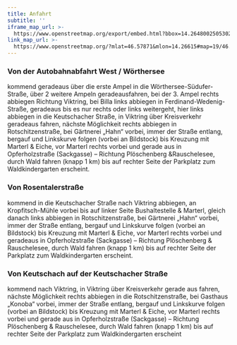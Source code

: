 ```yaml
---
title: Anfahrt
subtitle: ''
iframe_map_url: >-
  https://www.openstreetmap.org/export/embed.html?bbox=14.264800250530245%2C46.57785522626178%2C14.267498552799227%2C46.57956980797247&layer=mapnik&marker=46.578712523894275%2C14.266149401664734
link_map_url: >-
  https://www.openstreetmap.org/?mlat=46.57871&mlon=14.26615#map=19/46.57871/14.26615
---
```


### Von der Autobahnabfahrt West / Wörthersee
kommend geradeaus über die erste Ampel in die Wörthersee-Südufer-Straße, über 2 weitere Ampeln geradeausfahren, bei der 3. Ampel rechts abbiegen Richtung Viktring, bei Billa links abbiegen in Ferdinand-Wedenig-Straße, geradeaus bis es nur rechts oder links weitergeht, hier links abbiegen in die Keutschacher Straße, in Viktring über Kreisverkehr geradeaus fahren, nächste Möglichkeit rechts abbiegen in Rotschitzenstraße, bei Gärtnerei „Hahn“ vorbei, immer der Straße entlang, bergauf und Linkskurve folgen (vorbei an Bildstock) bis Kreuzung mit Marterl & Eiche, vor Marterl rechts vorbei und gerade aus in Opferholzstraße (Sackgasse) – Richtung Plöschenberg &Rauschelesee, durch Wald fahren (knapp 1 km) bis auf rechter Seite der Parkplatz zum Waldkindergarten erscheint.
 
### Von Rosentalerstraße
kommend in die Keutschacher Straße nach Viktring abbiegen, an Kropfitsch-Mühle vorbei bis auf linker Seite Bushaltestelle & Marterl, gleich danach links abbiegen in Rotschitzenstraße, bei Gärtnerei „Hahn“ vorbei, immer der Straße entlang, bergauf und Linkskurve folgen (vorbei an Bildstock) bis Kreuzung mit Marterl & Eiche, vor Marterl rechts vorbei und geradeaus in Opferholzstraße (Sackgasse) – Richtung Plöschenberg & Rauschelesee, durch Wald fahren (knapp 1 km) bis auf rechter Seite der Parkplatz zum Waldkindergarten erscheint.
 
### Von Keutschach auf der Keutschacher Straße
kommend nach Viktring, in Viktring über Kreisverkehr gerade aus fahren, nächste Möglichkeit rechts abbiegen in die Rotschitzenstraße, bei Gasthaus „Konoba“ vorbei, immer der Straße entlang, bergauf und Linkskurve folgen (vorbei an Bildstock) bis Kreuzung mit Marterl & Eiche, vor Marterl rechts vorbei und gerade aus in Opferholzstraße (Sackgasse) – Richtung Plöschenberg & Rauschelesee, durch Wald fahren (knapp 1 km) bis auf rechter Seite der Parkplatz zum Waldkindergarten erscheint
